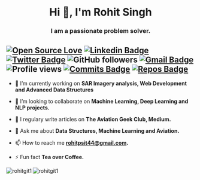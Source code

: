 <h1 align="center">Hi 👋, I'm Rohit Singh</h1>
<h3 align="center">I am a passionate problem solver.</h3>

[![Open Source Love](https://badges.frapsoft.com/os/v2/open-source.svg?v=103)](https://github.com/rohitgit1) [![Linkedin Badge](https://img.shields.io/badge/-Rohit%20Singh-blue?style=social&logo=Linkedin&logoColor=blue&link=https://www.linkedin.com/in/rohit-singh-b54595111/)](https://www.linkedin.com/in/rohit-singh-b54595111/) [![Twitter Badge](http://img.shields.io/badge/-@Singh98Rohit-1ca0f1?style=social&logo=twitter&logoColor=blue&link=https://twitter.com/Singh98Rohit)](https://twitter.com/Singh98Rohit) ![GitHub followers](https://img.shields.io/github/followers/rohitgit1?label=Follow&style=social) [![Gmail Badge](https://img.shields.io/badge/-rohitpsit44@gmail.com-c14438?style=social&logo=Gmail&logoColor=red&link=mailto:rohitpsit44@gmail.com)](mailto:rohitpsit44@gmail.com) ![Profile views](https://gpvc.arturio.dev/rohitgit1) [![Commits Badge](https://badges.pufler.dev/commits/monthly/rohitgit1)](https://badges.pufler.dev/commits/monthly/rohitgit1) [![Repos Badge](https://badges.pufler.dev/repos/rohitgit1)](https://badges.pufler.dev/repos/rohitgit1)
---

- 🔭 I’m currently working on **SAR Imagery analysis, Web Development and Advanced Data Structures**

- 👯 I’m looking to collaborate on **Machine Learning, Deep Learning and NLP projects.**

- 📝 I regulary write articles on **The Aviation Geek Club, Medium.**

- 💬 Ask me about **Data Structures, Machine Learning and Aviation.**

- 📫 How to reach me **rohitpsit44@gmail.com.**

- ⚡ Fun fact **Tea over Coffee.**

<img align="left" src="https://github-readme-stats.vercel.app/api/top-langs/?username=rohitgit1&count_private=true&layout=compact&hide=html&theme=blue-green" alt="rohitgit1" />

<img align="center" src="https://github-readme-stats.vercel.app/api?username=rohitgit1&show_icons=true&theme=blue-green" alt="rohitgit1" />



